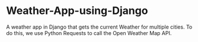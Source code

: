 # Weather-App-using-Django

A weather app in Django that gets the current Weather for multiple cities. To do this, we use Python Requests to call the Open Weather Map API.
